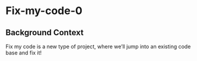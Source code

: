 # Fix-my-code-0

## Background Context
Fix my code is a new type of project, where we’ll jump into an existing code base and fix it!
